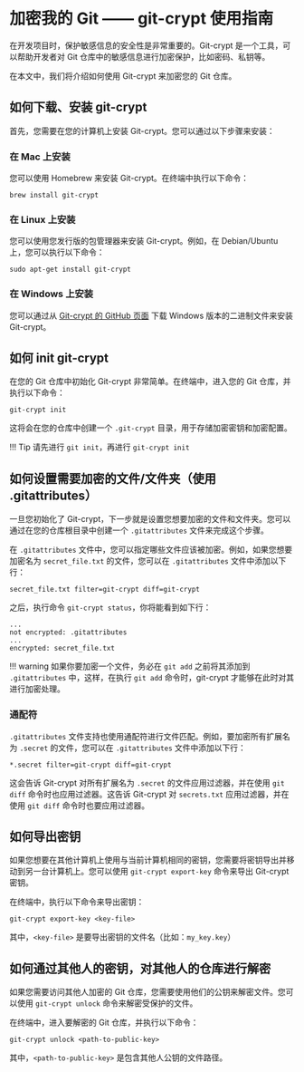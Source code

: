 # 加密我的 Git —— git-crypt 使用指南

在开发项目时，保护敏感信息的安全性是非常重要的。Git-crypt 是一个工具，可以帮助开发者对 Git 仓库中的敏感信息进行加密保护，比如密码、私钥等。

在本文中，我们将介绍如何使用 Git-crypt 来加密您的 Git 仓库。

## 如何下载、安装 git-crypt

首先，您需要在您的计算机上安装 Git-crypt。您可以通过以下步骤来安装：

### 在 Mac 上安装

您可以使用 Homebrew 来安装 Git-crypt。在终端中执行以下命令：

```
brew install git-crypt
```

### 在 Linux 上安装

您可以使用您发行版的包管理器来安装 Git-crypt。例如，在 Debian/Ubuntu 上，您可以执行以下命令：

```
sudo apt-get install git-crypt
```

### 在 Windows 上安装

您可以通过从 [Git-crypt 的 GitHub 页面](https://github.com/AGWA/git-crypt/releases) 下载 Windows 版本的二进制文件来安装 Git-crypt。

## 如何 init git-crypt

在您的 Git 仓库中初始化 Git-crypt 非常简单。在终端中，进入您的 Git 仓库，并执行以下命令：

```
git-crypt init
```

这将会在您的仓库中创建一个 `.git-crypt` 目录，用于存储加密密钥和加密配置。

!!! Tip
    请先进行 `git init`，再进行 `git-crypt init`

## 如何设置需要加密的文件/文件夹（使用 .gitattributes）

一旦您初始化了 Git-crypt，下一步就是设置您想要加密的文件和文件夹。您可以通过在您的仓库根目录中创建一个 `.gitattributes` 文件来完成这个步骤。

在 `.gitattributes` 文件中，您可以指定哪些文件应该被加密。例如，如果您想要加密名为 `secret_file.txt` 的文件，您可以在 `.gitattributes` 文件中添加以下行：

```
secret_file.txt filter=git-crypt diff=git-crypt
```

之后，执行命令 `git-crypt status`，你将能看到如下行：

```
...
not encrypted: .gitattributes
...
encrypted: secret_file.txt
```

!!! warning
    如果你要加密一个文件，务必在 `git add` 之前将其添加到 `.gitattributes` 中，这样，在执行 `git add` 命令时，git-crypt 才能够在此时对其进行加密处理。

### 通配符

`.gitattributes` 文件支持也使用通配符进行文件匹配。例如，要加密所有扩展名为 `.secret` 的文件，您可以在 `.gitattributes` 文件中添加以下行：

```
*.secret filter=git-crypt diff=git-crypt
```

这会告诉 Git-crypt 对所有扩展名为 `.secret` 的文件应用过滤器，并在使用 `git diff` 命令时也应用过滤器。这告诉 Git-crypt 对 `secrets.txt` 应用过滤器，并在使用 `git diff` 命令时也要应用过滤器。

## 如何导出密钥

如果您想要在其他计算机上使用与当前计算机相同的密钥，您需要将密钥导出并移动到另一台计算机上。您可以使用 `git-crypt export-key` 命令来导出 Git-crypt 密钥。

在终端中，执行以下命令来导出密钥：

```
git-crypt export-key <key-file>
```

其中，`<key-file>` 是要导出密钥的文件名（比如：`my_key.key`）

## 如何通过其他人的密钥，对其他人的仓库进行解密

如果您需要访问其他人加密的 Git 仓库，您需要使用他们的公钥来解密文件。您可以使用 `git-crypt unlock` 命令来解密受保护的文件。

在终端中，进入要解密的 Git 仓库，并执行以下命令：

```
git-crypt unlock <path-to-public-key>
```

其中，`<path-to-public-key>` 是包含其他人公钥的文件路径。